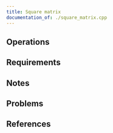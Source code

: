 ```yaml
---
title: Square matrix
documentation_of: ./square_matrix.cpp
---
```


## Operations

## Requirements

## Notes

## Problems

## References
